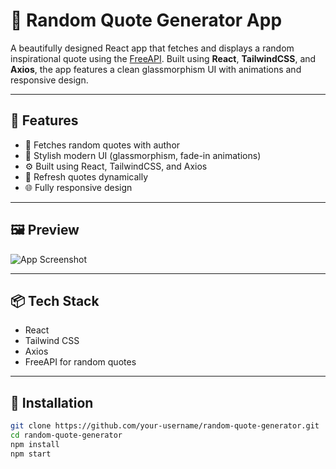 # 💬 Random Quote Generator App

A beautifully designed React app that fetches and displays a random inspirational quote using the [FreeAPI](https://api.freeapi.app/api/v1/public/quotes/quote/random). Built using **React**, **TailwindCSS**, and **Axios**, the app features a clean glassmorphism UI with animations and responsive design.

---

## 🚀 Features

- 📜 Fetches random quotes with author
- 🎨 Stylish modern UI (glassmorphism, fade-in animations)
- ⚙️ Built using React, TailwindCSS, and Axios
- 🔁 Refresh quotes dynamically
- 🌐 Fully responsive design

---

## 🖼️ Preview

![App Screenshot](screenshot.png)

---

## 📦 Tech Stack

- React
- Tailwind CSS
- Axios
- FreeAPI for random quotes

---

## 🔧 Installation

```bash
git clone https://github.com/your-username/random-quote-generator.git
cd random-quote-generator
npm install
npm start
